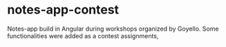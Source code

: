# notes-app-contest
Notes-app build in Angular during workshops organized by Goyello. Some functionalities were added as a contest assignments,
